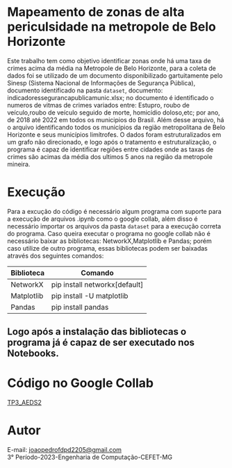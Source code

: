 # Mapeamento de zonas de alta periculsidade na metropole de Belo Horizonte

 Este trabalho tem como objetivo identificar zonas onde há uma taxa de crimes acima da média na Metropole de Belo Horizonte, para a coleta de dados foi se utilizado de um documento disponibilizado gartuitamente pelo Sinesp (Sistema Nacional de Informações de Segurança Pública), documento identificado na pasta ```dataset```, documento: indicadoressegurancapublicamunic.xlsx; no documento é identificado o numeros de vitmas de crimes variados entre: Estupro, roubo de veículo,roubo de veículo seguido de morte, homicídio doloso,etc; por ano, de 2018 até 2022 em todos os municipios do Brasil. Além desse arquivo, há o arquivo identificando todos os municípios da região metropolitana de Belo Horizonte e seus municípios limítrofes.
 O dados foram estruturalizados em um grafo não direcionado, e logo após o tratamento e estruturalização, o programa é capaz de identificar regiões entre cidades onde as taxas de crimes são acimas da média dos ultimos 5 anos na região da metropole mineira.

# Execução

 Para a excução do código é necessário algum programa com suporte para a execução de arquivos .ipynb como o google collab, além disso é necessário importar os arquivos da pasta ```dataset``` para a execução correta do programa. Caso queira executar o programa no google collab não é necessário baixar as bibliotecas: NetworkX,Matplotlib e Pandas; porém caso utilize de outro programa, essas bibliotecas podem ser baixadas através dos seguintes comandos:

|Biblioteca | Comando | 
|----------|----------|
| NetworkX   | pip install networkx[default]  |
| Matplotlib  | pip install -U matplotlib   |
| Pandas   | pip install pandas   |

## Logo após a instalação das bibliotecas o programa já é capaz de ser executado nos Notebooks.

# Código no Google Collab
<a href="https://colab.research.google.com/drive/1SZiC3Cq7CSK48XOg5SKxPqXS1dXLyknN?usp=sharing"> TP3_AEDS2</a>  

# Autor
E-mail: joaopedrofdpd2205@gmail.com</br>
3° Período-2023-Engenharia de Computação-CEFET-MG